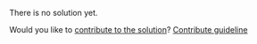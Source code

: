 
There is no solution yet.

Would you like to [contribute to the solution](https://github.com/BFEdev/BFE.dev-solutions/blob/main/css/container-query_en.md)? [Contribute guideline](https://github.com/BFEdev/BFE.dev-solutions#how-to-contribute)
